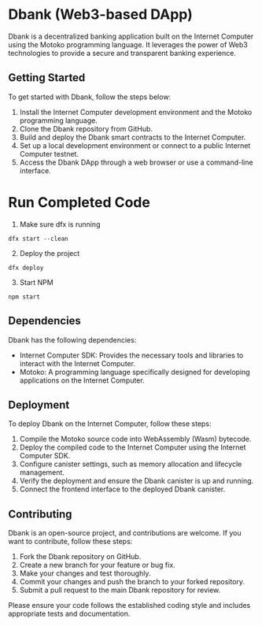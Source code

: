 # Dbank  (Web3-based DApp)

Dbank is a decentralized banking application built on the Internet Computer using the Motoko programming language. It leverages the power of Web3 technologies to provide a secure and transparent banking experience.

## Getting Started

To get started with Dbank, follow the steps below:

1. Install the Internet Computer development environment and the Motoko programming language.
2. Clone the Dbank repository from GitHub.
3. Build and deploy the Dbank smart contracts to the Internet Computer.
4. Set up a local development environment or connect to a public Internet Computer testnet.
5. Access the Dbank DApp through a web browser or use a command-line interface.

# Run Completed Code

1. Make sure dfx is running

```
dfx start --clean
```

2. Deploy the project
```
dfx deploy
```

3. Start NPM
```
npm start
```

## Dependencies

Dbank has the following dependencies:

- Internet Computer SDK: Provides the necessary tools and libraries to interact with the Internet Computer.
- Motoko: A programming language specifically designed for developing applications on the Internet Computer.

## Deployment

To deploy Dbank on the Internet Computer, follow these steps:

1. Compile the Motoko source code into WebAssembly (Wasm) bytecode.
2. Deploy the compiled code to the Internet Computer using the Internet Computer SDK.
3. Configure canister settings, such as memory allocation and lifecycle management.
4. Verify the deployment and ensure the Dbank canister is up and running.
5. Connect the frontend interface to the deployed Dbank canister.

## Contributing

Dbank is an open-source project, and contributions are welcome. If you want to contribute, follow these steps:

1. Fork the Dbank repository on GitHub.
2. Create a new branch for your feature or bug fix.
3. Make your changes and test thoroughly.
4. Commit your changes and push the branch to your forked repository.
5. Submit a pull request to the main Dbank repository for review.

Please ensure your code follows the established coding style and includes appropriate tests and documentation.












